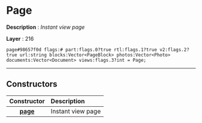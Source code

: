 # Page

**Description** : *Instant view page*

**Layer** : 216

```tl
page#98657f0d flags:# part:flags.0?true rtl:flags.1?true v2:flags.2?true url:string blocks:Vector<PageBlock> photos:Vector<Photo> documents:Vector<Document> views:flags.3?int = Page;
```

---

## Constructors

| Constructor | Description |
| :---: | :--- |
| [**page**](constructor/page) | Instant view page |